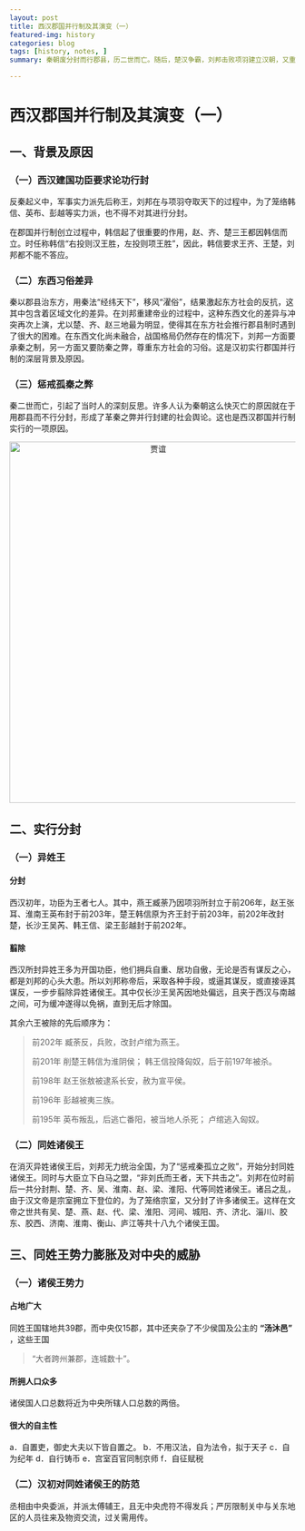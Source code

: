 ```yaml
---
layout: post
title: 西汉郡国并行制及其演变（一）
featured-img: history
categories: blog
tags: [history, notes, ]
summary: 秦朝废分封而行郡县，历二世而亡。随后，楚汉争霸，刘邦击败项羽建立汉朝，又重新实行分封，随后又历经文帝、景帝、武帝不断进行削藩，中央重新收权。那么这个过程究竟是怎样的呢？

---
```

<h1>西汉郡国并行制及其演变（一）</h1>

<h2>一、背景及原因</h2>

<h3>（一）西汉建国功臣要求论功行封</h3>

反秦起义中，军事实力派先后称王，刘邦在与项羽夺取天下的过程中，为了笼络韩信、英布、彭越等实力派，也不得不对其进行分封。

在郡国并行制创立过程中，韩信起了很重要的作用，赵、齐、楚三王都因韩信而立。时任称韩信“右投则汉王胜，左投则项王胜”，因此，韩信要求王齐、王楚，刘邦都不能不答应。

<h3>（二）东西习俗差异</h3>

秦以郡县治东方，用秦法“经纬天下”，移风“濯俗”，结果激起东方社会的反抗，这其中包含着区域文化的差异。在刘邦重建帝业的过程中，这种东西文化的差异与冲突再次上演，尤以楚、齐、赵三地最为明显，使得其在东方社会推行郡县制时遇到了很大的困难。在东西文化尚未融合，战国格局仍然存在的情况下，刘邦一方面要承秦之制，另一方面又要防秦之弊，尊重东方社会的习俗。这是汉初实行郡国并行制的深层背景及原因。

<h3>（三）惩戒孤秦之弊</h3>

秦二世而亡，引起了当时人的深刻反思。许多人认为秦朝这么快灭亡的原因就在于用郡县而不行分封，形成了革秦之弊并行封建的社会舆论。这也是西汉郡国并行制实行的一项原因。

<div align="center">
  <img src="https://gss0.baidu.com/7Po3dSag_xI4khGko9WTAnF6hhy/zhidao/pic/item/0b55b319ebc4b745b4d67993c4fc1e178b8215f1.jpg" width="508px" height="637px" title="贾谊"/>
</div>

<h2>二、实行分封</h2>

<h3>（一）异姓王</h3>

<h4>分封</h4>
西汉初年，功臣为王者七人。其中，燕王臧荼乃因项羽所封立于前206年，赵王张耳、淮南王英布封于前203年，楚王韩信原为齐王封于前203年，前202年改封楚，长沙王吴芮、韩王信、梁王彭越封于前202年。

<h4>翦除</h4>
西汉所封异姓王多为开国功臣，他们拥兵自重、居功自傲，无论是否有谋反之心，都是刘邦的心头大患。所以刘邦称帝后，采取各种手段，或逼其谋反，或直接诬其谋反，一步步翦除异姓诸侯王。其中仅长沙王吴芮因地处偏远，且夹于西汉与南越之间，可为缓冲遂得以免祸，直到无后才除国。

其余六王被除的先后顺序为：

> 前202年   臧荼反，兵败，改封卢绾为燕王。
>
> 前201年   削楚王韩信为淮阴侯； 韩王信投降匈奴，后于前197年被杀。
>
> 前198年   赵王张敖被逮系长安，赦为宣平侯。
>
> 前196年   彭越被夷三族。
>
> 前195年   英布叛乱，后逃亡番阳，被当地人杀死； 卢绾逃入匈奴。

<h3>（二）同姓诸侯王</h3>

在消灭异姓诸侯王后，刘邦无力统治全国，为了“惩戒秦孤立之败”，开始分封同姓诸侯王。同时与大臣立下白马之盟，“非刘氏而王者，天下共击之”。刘邦在位时前后一共分封荆、楚、齐、吴、淮南、赵、梁、淮阳、代等同姓诸侯王。诸吕之乱，由于汉文帝是宗室拥立下登位的，为了笼络宗室，又分封了许多诸侯王。这样在文帝之世共有吴、楚、燕、赵、代、梁、淮阳、河间、城阳、齐、济北、淄川、胶东、胶西、济南、淮南、衡山、庐江等共十八九个诸侯王国。 



<h2>三、同姓王势力膨胀及对中央的威胁</h2>

<h3>（一）诸侯王势力 </h3>

<h4>占地广大 </h4>

同姓王国辖地共39郡，而中央仅15郡，其中还夹杂了不少侯国及公主的 **“汤沐邑”** ，这些王国  

> “大者跨州兼郡，连城数十”。 

<h4>所拥人口众多 </h4>

诸侯国人口总数将近为中央所辖人口总数的两倍。

<h4>很大的自主性  </h4>

a．自置吏，御史大夫以下皆自置之。
b．不用汉法，自为法令，拟于天子
c．自为纪年
d．自行铸币
e．宫室百官同制京师
f．自征赋税

<h3>（二）汉初对同姓诸侯王的防范 </h3>

丞相由中央委派，并派太傅辅王，且无中央虎符不得发兵；严厉限制关中与关东地区的人员往来及物资交流，过关需用传。
